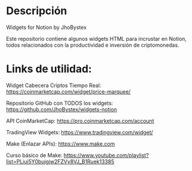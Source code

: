 # Descripción
Widgets for Notion by JhoBystex

Este repositorio contiene algunos widgets HTML para incrustar en Notion, todos relacionados con la productividad e inversión de criptomonedas.

# Links de utilidad:

Widget Cabecera Criptos Tiempo Real:
https://coinmarketcap.com/widget/price-marquee/

Repositorio GitHub con TODOS los widgets:
https://github.com/JhoBystex/widgets-notion

API CoinMarketCap:
https://pro.coinmarketcap.com/account

TradingView Widgets:
https://www.tradingview.com/widget/

Make (Enlazar APIs):
https://www.make.com

Curso básico de Make:
https://www.youtube.com/playlist?list=PLiui5Y0bujgjw2FZVv8VJ_B1Ruek13385
